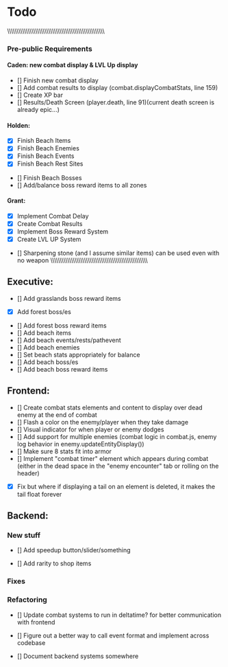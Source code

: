 
# Todo

\\\\\\\\\\\\\\\\\\\\\\\\\\\\\\\\\\\\\\\\\\\\\\\\\\\\\\\\\\\\\\\\\\\\\\\\\\\\\\\\\\\\\\\\\\\\\\\\\\\\\\\\
### Pre-public Requirements

#### Caden: new combat display & LVL Up display
* [] Finish new combat display
* [] Add combat results to display (combat.displayCombatStats, line 159)
* [] Create XP bar
* [] Results/Death Screen (player.death, line 91)(current death screen is already epic...)
#### Holden:
* [x] Finish Beach Items
* [x] Finish Beach Enemies
* [x] Finish Beach Events
* [x] Finish Beach Rest Sites
* [] Finish Beach Bosses
* [] Add/balance boss reward items to all zones
#### Grant:
* [x] Implement Combat Delay
* [x] Create Combat Results
* [x] Implement Boss Reward System
* [x] Create LVL UP System
* [] Sharpening stone (and I assume similar items) can be used even with no weapon
\\\\\\\\\\\\\\\\\\\\\\\\\\\\\\\\\\\\\\\\\\\\\\\\\\\\\\\\\\\\\\\\\\\\\\\\\\\\\\\\\\\\\\\\\\\\\\\\\\\\\\\\

## Executive:
* [] Add grasslands boss reward items
* [x] Add forest boss/es
* [] Add forest boss reward items
* [] Add beach items
* [] Add beach events/rests/pathevent
* [] Add beach enemies
* [] Set beach stats appropriately for balance
* [] Add beach boss/es
* [] Add beach boss reward items

## Frontend:
* [] Create combat stats elements and content to display over dead enemy at the end of combat
* [] Flash a color on the enemy/player when they take damage
* [] Visual indicator for when player or enemy dodges
* [] Add support for multiple enemies (combat logic in combat.js, enemy log behavior in enemy.updateEntityDisplay())
* [] Make sure 8 stats fit into armor
* [] Implement "combat timer" element which appears during combat (either in the dead space in the "enemy encounter" tab or rolling on the header)
* [x] Fix but where if displaying a tail on an element is deleted, it makes the tail float forever

## Backend:

### New stuff
* [] Add speedup button/slider/something

* [] Add rarity to shop items

### Fixes

### Refactoring
* [] Update combat systems to run in deltatime? for better communication with frontend

* [] Figure out a better way to call event format and implement across codebase
* [] Document backend systems somewhere
